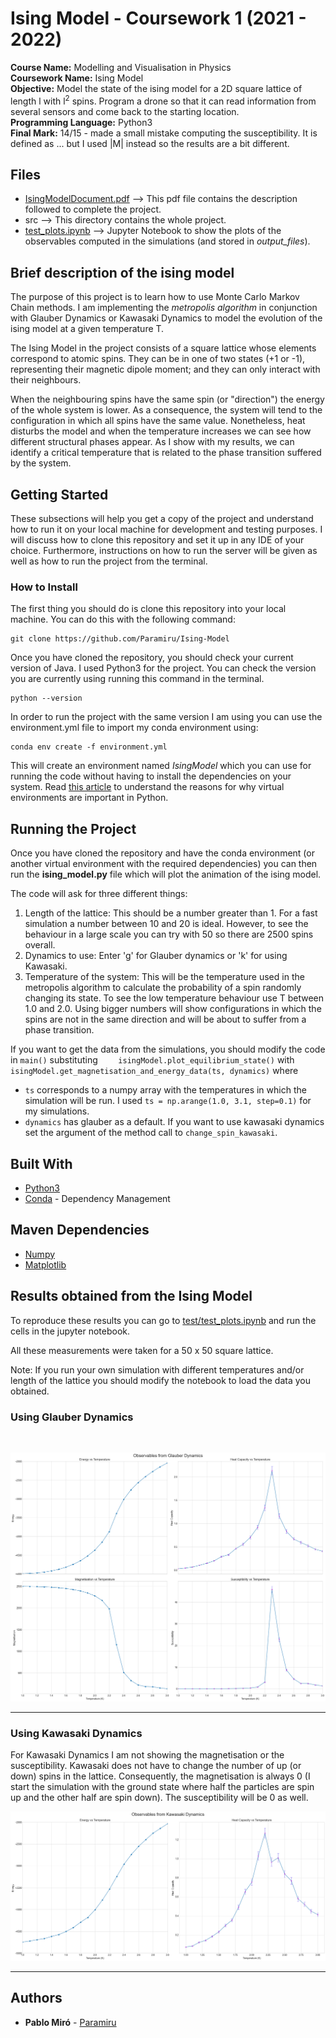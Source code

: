 # Ising Model - Coursework 1 (2021 - 2022)

<b>Course Name:</b> Modelling and Visualisation in Physics
<br><b>Coursework Name:</b> Ising Model
<br><b>Objective:</b> Model the state of the ising model for a 2D square lattice of length l with l<sup>2</sup> spins.
Program a drone so that it can read information from several sensors and come back to the starting location.
<br><b>Programming Language:</b> Python3
<br><b>Final Mark:</b> 14/15 - made a small mistake computing the susceptibility. It is defined as ...
but I used |M| instead so the results are a bit different.

## Files
<ul>
  <li> <a href="">IsingModelDocument.pdf</a> --> This pdf file contains the description followed to complete the project.
  <li> <a href"">src</a> --> This directory contains the whole project.
  <li> <a href="test/test_plots.ipynb">test_plots.ipynb</a> --> Jupyter Notebook to show the plots of the observables computed in the simulations (and stored in <em>output_files</em>).
</ul>

## Brief description of the ising model
The purpose of this project is to learn how to use Monte Carlo Markov Chain methods. I am implementing the <em>metropolis algorithm</em> in conjunction with Glauber Dynamics or Kawasaki Dynamics to model the evolution of the ising model at a given temperature T.

The Ising Model in the project consists of a square lattice whose elements correspond to atomic spins. They can be in one of two states (+1 or -1), representing their magnetic dipole moment; and they can only interact with their neighbours.

When the neighbouring spins have the same spin (or "direction") the energy of the whole system is lower. As a consequence, the system will tend to the configuration in which all spins have the same value. Nonetheless, heat disturbs the model and when the temperature increases we can see how different structural phases appear. As I show with my results, we can identify a critical temperature that is related to the phase transition suffered by the system.

## Getting Started

These subsections will help you get a copy of the project and understand how to run it on your local machine for development and testing purposes.
I will discuss how to clone this repository and set it up in any IDE of your choice. Furthermore, instructions on how to run the server will be given as well as how to run the project from the terminal.

### How to Install

The first thing you should do is clone this repository into your local machine. You can do this with the following command:
```
git clone https://github.com/Paramiru/Ising-Model
```
Once you have cloned the repository, you should check your current version of Java. I used Python3 for the project. You can check the version you are currently using running this command in the terminal.
```
python --version
```
In order to run the project with the same version I am using you can use the environment.yml file to import my conda environment using:
```
conda env create -f environment.yml
```
This will create an environment named <em>IsingModel</em> which you can use for running the code without having to install the dependencies on your system. Read <a href="https://realpython.com/python-virtual-environments-a-primer/">this article</a> to understand the reasons for why virtual environments are important in Python.

## Running the Project 

Once you have cloned the repository and have the conda environment (or another virtual environment with the required dependencies) you can then run the **ising_model.py** file which will plot the animation of the ising model.

The code will ask for three different things:
<ol>
    <li>Length of the lattice: This should be a number greater than 1. For a fast simulation a number between 10 and 20 is ideal. However, to see the behaviour in a large scale you can try with 50 so there are 2500 spins overall.
    <li>Dynamics to use: Enter 'g' for Glauber dynamics or 'k' for using Kawasaki.
    <li>Temperature of the system: This will be the temperature used in the metropolis algorithm to calculate the probability of a spin randomly changing its state. To see the low temperature behaviour use T between 1.0 and 2.0. Using bigger numbers will show configurations in which the spins are not in the same direction and will be about to suffer from a phase transition.
</ol>

If you want to get the data from the simulations, you should modify the code in `main()` substituting `    isingModel.plot_equilibrium_state()` with `isingModel.get_magnetisation_and_energy_data(ts, dynamics)` where 
* `ts` corresponds to a numpy array with the temperatures in which the simulation will be run. I used `ts = np.arange(1.0, 3.1, step=0.1)` for my simulations.
* `dynamics` has glauber as a default. If you want to use kawasaki dynamics set the argument of the method call to `change_spin_kawasaki`.
## Built With

* [Python3](https://www.python.org/downloads/)
* [Conda](https://docs.conda.io/en/latest/) - Dependency Management

## Maven Dependencies

* [Numpy](https://numpy.org/doc/stable/index.html)
* [Matplotlib](https://matplotlib.org/stable/)

## Results obtained from the Ising Model
To reproduce these results you can go to <a href="">test/test_plots.ipynb</a> and run the cells in the jupyter notebook.

All these measurements were taken for a 50 x 50 square lattice.

Note: If you run your own simulation with different temperatures and/or length of the lattice you should modify the notebook to load the data you obtained.
### Using Glauber Dynamics
<br>
<p align="center">
  <img src="results/observablesGlauberDynamics.png">
  <br>
</p>

<hr>

### Using Kawasaki Dynamics
For Kawasaki Dynamics I am not showing the magnetisation or the susceptibility. Kawasaki does not have to change the number of up (or down) spins in the lattice. Consequently, the magnetisation is always 0 (I start the simulation with the ground state where half the particles are spin up and the other half are spin down). The susceptibility will be 0 as well.

<p align="center">
  <img src="results/observablesKawasakiDynamics.png">
  <br>
</p>

<hr>

## Authors

* **Pablo Miró** - [Paramiru](https://github.com/Paramiru)

